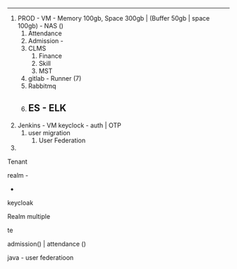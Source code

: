 ***

1. PROD - VM - Memory 100gb, Space 300gb | (Buffer 50gb | space 100gb) - NAS ()
	1. Attendance
	2. Admission - 
	3. CLMS
		1. Finance
		2. Skill
		3. MST
	4. gitlab - Runner (7)
	5. Rabbitmq
	6. ES - ELK
		---		
1. Jenkins - VM
keyclock - auth | OTP 
	1. user migration
		1. User Federation
1.
Tenant

realm - 



 - 


keycloak




Realm multiple


te

admission() | attendance ()

java - user federatioon

